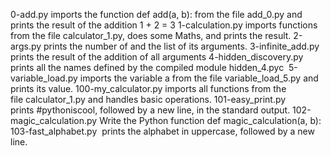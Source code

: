0-add.py	imports the function def add(a, b): from the file add_0.py and prints the result of the addition 1 + 2 = 3
1-calculation.py	imports functions from the file calculator_1.py, does some Maths, and prints the result.
2-args.py	prints the number of and the list of its arguments.
3-infinite_add.py	prints the result of the addition of all arguments
4-hidden_discovery.py	prints all the names defined by the compiled module hidden_4.pyc 
5-variable_load.py	imports the variable a from the file variable_load_5.py and prints its value.
100-my_calculator.py	imports all functions from the file calculator_1.py and handles basic operations.
101-easy_print.py	prints #pythoniscool, followed by a new line, in the standard output.
102-magic_calculation.py	Write the Python function def magic_calculation(a, b):
103-fast_alphabet.py	 prints the alphabet in uppercase, followed by a new line.

